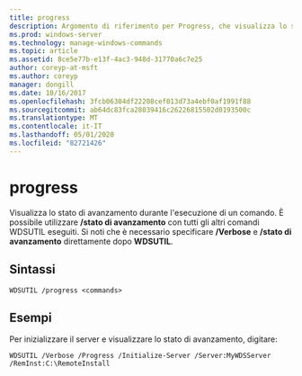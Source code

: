 ```yaml
---
title: progress
description: Argomento di riferimento per Progress, che visualizza lo stato di avanzamento durante l'esecuzione di un comando.
ms.prod: windows-server
ms.technology: manage-windows-commands
ms.topic: article
ms.assetid: 8ce5e77b-e13f-4ac3-948d-31770a6c7e25
author: coreyp-at-msft
ms.author: coreyp
manager: dongill
ms.date: 10/16/2017
ms.openlocfilehash: 3fcb06304df22208cef013d73a4ebf0af1991f88
ms.sourcegitcommit: ab64dc83fca28039416c26226815502d0193500c
ms.translationtype: MT
ms.contentlocale: it-IT
ms.lasthandoff: 05/01/2020
ms.locfileid: "82721426"
---
```

# <a name="progress"></a>progress

Visualizza lo stato di avanzamento durante l'esecuzione di un comando. È possibile utilizzare **/stato di avanzamento** con tutti gli altri comandi WDSUTIL eseguiti. Si noti che è necessario specificare **/Verbose** e **/stato di avanzamento** direttamente dopo **WDSUTIL**.

## <a name="syntax"></a>Sintassi

```
WDSUTIL /progress <commands>
```

## <a name="examples"></a>Esempi

Per inizializzare il server e visualizzare lo stato di avanzamento, digitare:
```
WDSUTIL /Verbose /Progress /Initialize-Server /Server:MyWDSServer /RemInst:C:\RemoteInstall
```